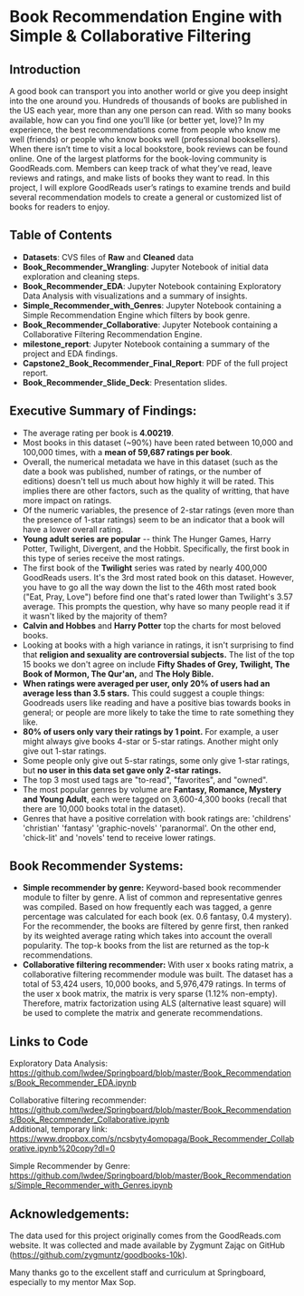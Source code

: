 # Book Recommendation Engine with Simple & Collaborative Filtering

## Introduction

A good book can transport you into another world or give you deep insight into the one around you. Hundreds of thousands of books are published in the US each year, more than any one person can read. With so many books available, how can you find one you’ll like (or better yet, love)? In my experience, the best recommendations come from people who know me well (friends) or people who know books well (professional booksellers). When there isn’t time to visit a local bookstore, book reviews can be found online. One of the largest platforms for the book-loving community is GoodReads.com. Members can keep track of what they’ve read, leave reviews and ratings, and make lists of books they want to read. In this project, I will explore GoodReads user’s ratings to examine trends and build several recommendation models to create a general or customized list of books for readers to enjoy.

## Table of Contents
* **Datasets**: CVS files of **Raw** and **Cleaned** data
* **Book_Recommender_Wrangling**: Jupyter Notebook of initial data exploration and cleaning steps.
* **Book_Recommender_EDA**: Jupyter Notebook containing Exploratory Data Analysis with visualizations and a summary of insights.
* **Simple_Recommender_with_Genres**: Jupyter Notebook containing a Simple Recommendation Engine which filters by book genre.
* **Book_Recommender_Collaborative**: Jupyter Notebook containing a Collaborative Filtering Recommendation Engine.
* **milestone_report**: Jupyter Notebook containing a summary of the project and EDA findings.
* **Capstone2_Book_Recommender_Final_Report**: PDF of the full project report.
* **Book_Recommender_Slide_Deck**: Presentation slides.   

## Executive Summary of Findings:
* The average rating per book is **4.00219**. 
* Most books in this dataset (~90%) have been rated between 10,000 and 100,000 times, with a **mean of 59,687 ratings per book**.
* Overall, the numerical metadata we have in this dataset (such as the date a book was published, number of ratings, or the number of editions) doesn't tell us much about how highly it will be rated. This implies there are other factors, such as the quality of writting, that have more impact on ratings.
* Of the numeric variables, the presence of 2-star ratings (even more than the presence of 1-star ratings) seem to be an indicator that a book will have a lower overall rating.
* **Young adult series are popular** -- think The Hunger Games, Harry Potter, Twilight, Divergent, and the Hobbit. Specifically, the first book in this type of series receive the most ratings. 
* The first book of the **Twilight** series was rated by nearly 400,000 GoodReads users. It's the 3rd most rated book on this dataset. However, you have to go all the way down the list to the 46th most rated book ("Eat, Pray, Love") before find one that's rated lower than Twilight's 3.57 average. This prompts the question, why have so many people read it if it wasn't liked by the majority of them?
* **Calvin and Hobbes** and **Harry Potter** top the charts for most beloved books.
* Looking at books with a high variance in ratings, it isn't surprising to find that **religion and sexuality are controversial subjects.** The list of the top 15 books we don't agree on include **Fifty Shades of Grey, Twilight, The Book of Mormon, The Qur'an,** and **The Holy Bible.** 
* **When ratings were averaged per user, only 20% of users had an average less than 3.5 stars.** This could suggest a couple things: Goodreads users like reading and have a positive bias towards books in general; or people are more likely to take the time to rate something they like.
* **80% of users only vary their ratings by 1 point.** For example, a user might always give books 4-star or 5-star ratings. Another might only give out 1-star ratings. 
* Some people only give out 5-star ratings, some only give 1-star ratings, but **no user in this data set gave only 2-star ratings.**
* The top 3 most used tags are "to-read", "favorites", and "owned".
* The most popular genres by volume are **Fantasy, Romance, Mystery and Young Adult**, each were tagged on 3,600-4,300 books (recall that there are 10,000 books total in the dataset).
* Genres that have a positive correlation with book ratings are: 'childrens' 'christian' 'fantasy' 'graphic-novels' 'paranormal'. On the other end, 'chick-lit' and 'novels' tend to receive lower ratings.

## Book Recommender Systems:

* **Simple recommender by genre:** Keyword-based book recommender module to filter by genre. A list of common and representative genres was compiled. Based on how frequently each was tagged, a genre percentage was calculated for each book (ex. 0.6 fantasy, 0.4 mystery).  For the recommender, the books are filtered by genre first, then ranked by its weighted average rating which takes into account the overall popularity. The top-k books from the list are returned as the top-k recommendations.
* **Collaborative filtering recommender:** With user x books rating matrix, a collaborative filtering recommender module was built. The dataset has a total of 53,424 users, 10,000 books, and 5,976,479 ratings. In terms of the user x book matrix, the matrix is very sparse (1.12% non-empty). Therefore, matrix factorization using ALS (alternative least square) will be used to complete the matrix and generate recommendations.

## Links to Code
Exploratory Data Analysis: https://github.com/lwdee/Springboard/blob/master/Book_Recommendations/Book_Recommender_EDA.ipynb  

Collaborative filtering recommender: https://github.com/lwdee/Springboard/blob/master/Book_Recommendations/Book_Recommender_Collaborative.ipynb  
Additional, temporary link: https://www.dropbox.com/s/ncsbyty4omopaga/Book_Recommender_Collaborative.ipynb%20copy?dl=0

Simple Recommender by Genre: https://github.com/lwdee/Springboard/blob/master/Book_Recommendations/Simple_Recommender_with_Genres.ipynb  


## Acknowledgements:

The data used for this project originally comes from the GoodReads.com website. It was collected and made available by Zygmunt Zając on GitHub (https://github.com/zygmuntz/goodbooks-10k).

Many thanks go to the excellent staff and curriculum at Springboard, especially to my mentor Max Sop.
